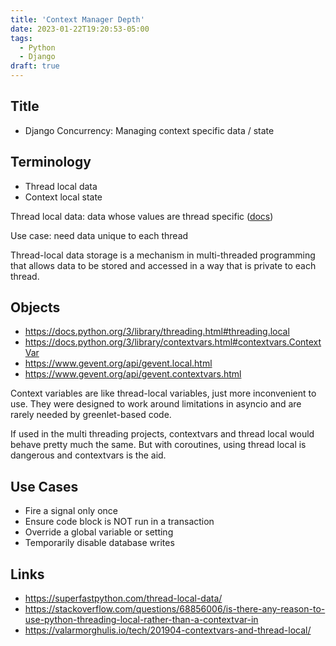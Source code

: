 ```yaml
---
title: 'Context Manager Depth'
date: 2023-01-22T19:20:53-05:00
tags:
  - Python
  - Django
draft: true
---
```


## Title

- Django Concurrency: Managing context specific data / state

## Terminology

- Thread local data
- Context local state

Thread local data: data whose values are thread specific ([docs](https://docs.python.org/3/library/threading.html#thread-local-data))

Use case: need data unique to each thread

Thread-local data storage is a mechanism in multi-threaded programming that allows data to be stored and accessed in a way that is private to each thread.

## Objects

- https://docs.python.org/3/library/threading.html#threading.local
- https://docs.python.org/3/library/contextvars.html#contextvars.ContextVar
- https://www.gevent.org/api/gevent.local.html
- https://www.gevent.org/api/gevent.contextvars.html

Context variables are like thread-local variables, just more inconvenient to use. They were designed to work around limitations in asyncio and are rarely needed by greenlet-based code.

If used in the multi threading projects, contextvars and thread local would behave pretty much the same. But with coroutines, using thread local is dangerous and contextvars is the aid.

## Use Cases

- Fire a signal only once
- Ensure code block is NOT run in a transaction
- Override a global variable or setting
- Temporarily disable database writes

## Links

- https://superfastpython.com/thread-local-data/
- https://stackoverflow.com/questions/68856006/is-there-any-reason-to-use-python-threading-local-rather-than-a-contextvar-in
- https://valarmorghulis.io/tech/201904-contextvars-and-thread-local/

